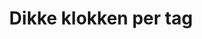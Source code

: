 ---
title: Dikke klokken per tag
layout: tags
permalink: /tags/
show_excerpts: false
entries_layout: grid
---